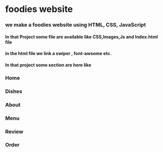 # foodies website 

### we make a foodies website using HTML, CSS, JavaScript

#### In that Project some file are available like CSS,Images,Js and Index.html file
#### in the html file we link a swiper , font-awsome etc.
#### In that project some section are here like
### Home
### Dishes
### About
### Menu
### Review
### Order
